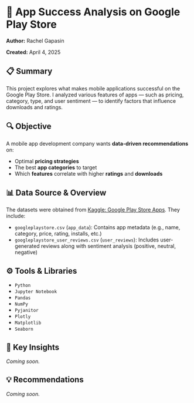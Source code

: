 # 📱 App Success Analysis on Google Play Store

**Author:** Rachel Gapasin

**Created:** April 4, 2025

## 📋 Summary

This project explores what makes mobile applications successful on the Google Play Store. I analyzed various features of apps — such as pricing, category, type, and user sentiment — to identify factors that influence downloads and ratings.

## 🔍 Objective

A mobile app development company wants **data-driven recommendations** on:

- Optimal **pricing strategies**
- The best **app categories** to target
- Which **features** correlate with higher **ratings** and **downloads**

## 📊 Data Source & Overview

The datasets were obtained from [Kaggle: Google Play Store Apps](https://www.kaggle.com/datasets/lava18/google-play-store-apps?select=googleplaystore.csv). They include:

- `googleplaystore.csv` (`app_data`): Contains app metadata (e.g., name, category, price, rating, installs, etc.)
- `googleplaystore_user_reviews.csv` (`user_reviews`): Includes user-generated reviews along with sentiment analysis (positive, neutral, negative)

## ⚙️ Tools & Libraries

- `Python`
- `Jupyter Notebook`
- `Pandas`
- `NumPy`
- `Pyjanitor`
- `Plotly`
- `Matplotlib`
- `Seaborn`

## 🧠 Key Insights

_Coming soon._

## 💡 Recommendations

_Coming soon._
